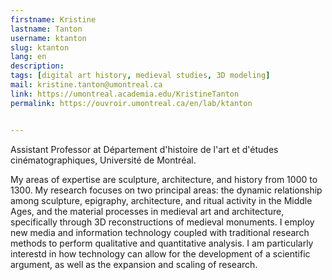 ```yaml
---
firstname: Kristine
lastname: Tanton
username: ktanton
slug: ktanton
lang: en
description: 
tags: [digital art history, medieval studies, 3D modeling]
mail: kristine.tanton@umontreal.ca
link: https://umontreal.academia.edu/KristineTanton
permalink: https://ouvroir.umontreal.ca/en/lab/ktanton


---
```


Assistant Professor at Département d'histoire de l'art et d'études cinématographiques, Université de Montréal.

My areas of expertise are sculpture, architecture, and history from 1000 to 1300. My research focuses on two principal areas: the dynamic  relationship among sculpture, epigraphy, architecture, and ritual  activity in the Middle Ages, and the material processes in medieval art  and architecture, specifically through 3D reconstructions of medieval  monuments. I employ new media and information technology coupled with  traditional research methods to perform qualitative and quantitative  analysis. I am particularly interestd in how technology can allow for the development of a scientific argument, as well as the expansion and scaling of research.
